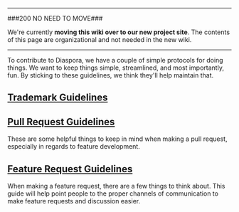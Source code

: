 ----

###200 NO NEED TO MOVE###

We're currently **moving this wiki over to our new project site**. The contents of this page are organizational and not needed in the new wiki.

----

To contribute to Diaspora, we have a couple of simple protocols for doing things. We want to keep things simple, streamlined, and most importantly, fun. By sticking to these guidelines, we think they'll help maintain that.

## [Trademark Guidelines](https://github.com/diaspora/diaspora/wiki/Trademark-guidelines)

## [Pull Request Guidelines](https://github.com/diaspora/diaspora/wiki/Pull-Request-Guidelines)
These are some helpful things to keep in mind when making a pull request, especially in regards to feature development.

## [Feature Request Guidelines](https://github.com/diaspora/diaspora/wiki/Feature-Request-Guidelines)
When making a feature request, there are a few things to think about. This guide will help point people to the proper channels of communication to make feature requests and discussion easier.